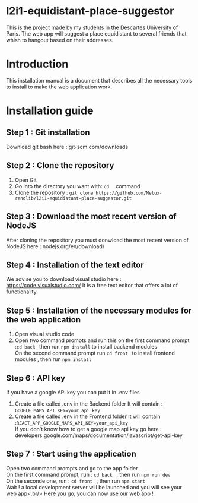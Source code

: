 # l2i1-equidistant-place-suggestor
This is the project made by my students in the Descartes University of Paris. The web app will suggest a place equidistant to several friends that whish to hangout based on their addresses.

# Introduction
This installation manual is a document that describes all the necessary tools to install to make the web application work.

# Installation guide

##  Step 1 : Git installation
Download git bash here : git-scm.com/downloads <br/>

##  Step 2 : Clone the repository <br/>
1. Open Git <br/>
2. Go into the directory you want with: `cd  ` command <br/>
3. Clone the repository :
`git clone https://github.com/Metux-renolib/l2i1-equidistant-place-suggestor.git `
## Step 3 : Download the most recent version of NodeJS
After cloning the repository you must donwload the most recent version of NodeJS here : nodejs.org/en/download/ <br/>

## Step 4 : Installation of the text editor 
We advise you to download visual studio here : https://code.visualstudio.com/
It is a free text editor that offers a lot of functionality.

## Step 5 : Installation of the necessary modules for the web application <br/>
1. Open visual studio code <br/>
2. Open two command prompts and run this on the first command prompt :`cd back ` then run `npm install` to install backend modules <br/> 
   On the second command prompt run `cd front ` to install frontend modules , then run `npm install`</br>

## Step 6 : API key
If you have a google API key you can put it in .env files<br/>
1. Create a file called .env in the Backend folder
   It will contain : `GOOGLE_MAPS_API_KEY=your_api_key `<br/> 
2. Create a file called .env in the Frontend folder 
   It will contain :`REACT_APP_GOOGLE_MAPS_API_KEY=your_api_key `<br/> 
If you don't know how to get a google map api key go here : developers.google.com/maps/documentation/javascript/get-api-key <br/>

## Step 7 : Start using the application
Open two command prompts and go to the app folder <br/>
On the first command prompt, run : `cd back ` ,  then run `npm run dev ` <br/>
On the seconde one, run  : `cd front ` , then run `npm start ` <br/>
Wait ! a local development server will be launched and you will see your web app<.br/>
Here you go, you can now use our web app ! <br/>
